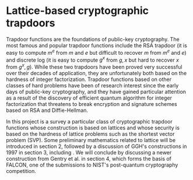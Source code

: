 # Lattice-based cryptographic trapdoors
Trapdoor functions are the foundations of public-key cryptography. The most famous and popular trapdoor functions include the RSA trapdoor (it is easy to compute $m^e$ from $m$ and $e$ but difficult to recover $m$ from $m^e$ and $e$) and discrete log (it is easy to compute $g^x$ from $g, x$ but hard to recover $x$ from $g^x, g$). While these two trapdoors have been proved very successful over their decades of application, they are unfortunately both based on the hardness of integer factorization. Trapdoor functions based on other classes of hard problems have been of research interest since the early days of public-key cryptography, and they have gained particular attention as a result of the discovery of efficient quantum algorithm for integer factorization that threatens to break encryption and signature schemes based on RSA and Diffie-Hellman.

In this project is a survey a particular class of cryptographic trapdoor functions whose construction is based on lattices and whose security is based on the hardness of lattice problems such as the shortest vector problem (SVP). Some preliminary mathematics related to lattice will be introduced in section 2, followed by a discussion of GGH's constructions in 1997 in section 3, including . We will conclude by discussing a newer construction from Gentry et al. in section 4, which forms the basis of FALCON, one of the submissions to NIST's post-quantum cryptography competition.